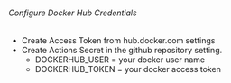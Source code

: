 ###### Configure Docker Hub Credentials

-   Create Access Token from hub.docker.com settings
-   Create Actions Secret in the github repository setting.
    -   DOCKERHUB_USER = your docker user name
    -   DOCKERHUB_TOKEN = your docker access token
